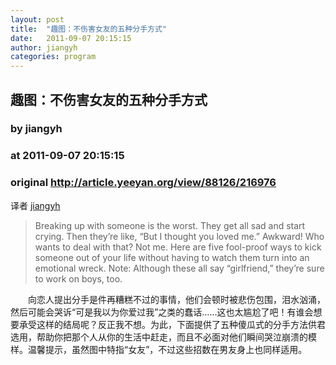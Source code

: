 ```yaml
---
layout: post
title:  "趣图：不伤害女友的五种分手方式"
date:   2011-09-07 20:15:15
author: jiangyh
categories: program
---
```


## 趣图：不伤害女友的五种分手方式
### by jiangyh
### at 2011-09-07 20:15:15
### original <http://article.yeeyan.org/view/88126/216976>

<p>译者  <a href="http://space.yeeyan.org/u/88126">jiangyh</a></p><blockquote>Breaking up with someone is the worst. They get all sad and start crying. Then they’re like, “But I thought you loved me.” Awkward! Who wants to deal with that? Not me. Here are five fool-proof ways to kick someone out of your life without having to watch them turn into an emotional wreck. Note: Although these all say “girlfriend,” they’re sure to work on boys, too.</blockquote> <p>　　向恋人提出分手是件再糟糕不过的事情，他们会顿时被悲伤包围，泪水汹涌，然后可能会哭诉“可是我以为你爱过我”之类的蠢话……这也太尴尬了吧！有谁会想要承受这样的结局呢？反正我不想。为此，下面提供了五种傻瓜式的分手方法供君选用，帮助你把那个人从你的生活中赶走，而且不必面对他们瞬间哭泣崩溃的模样。温馨提示，虽然图中特指“女友”，不过这些招数在男友身上也同样适用。</p> <p style="text-align:center"><a href="http://cdn.yeeyan.org/upload/attached/2011-09/07/20110907200936_96687.jpg"><img src="http://cdn.yeeyan.org/upload/attached/2011-09/07/20110907200936_96687.jpg" alt="" border="0"></a><br> </p><img src="http://www1.feedsky.com/t1/554534208/yeeyan/feedsky/s.gif?r=http://article.yeeyan.org/view/88126/216976" border="0" height="0" width="0">